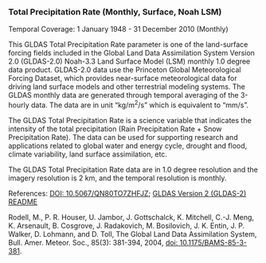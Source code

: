 ### Total Precipitation Rate (Monthly, Surface, Noah LSM)
Temporal Coverage: 1 January 1948 - 31 December 2010 (Monthly)

This GLDAS Total Precipitation Rate parameter is one of the land-surface forcing fields included in the Global Land Data Assimilation System Version 2.0 (GLDAS-2.0) Noah-3.3 Land Surface Model (LSM) monthly 1.0 degree data product. GLDAS-2.0 data use the Princeton Global Meteorological Forcing Dataset, which provides near-surface meteorological data for driving land surface models and other terrestrial modeling systems. The GLDAS monthly data are generated through temporal averaging of the 3-hourly data. The data are in unit “kg/m<sup>2</sup>/s” which is equivalent to “mm/s”.  

The GLDAS Total Precipitation Rate is a science variable that indicates the intensity of the total precipitation (Rain Precipitation Rate + Snow Precipitation Rate). The data can be used for supporting research and applications related to global water and energy cycle, drought and flood, climate variability, land surface assimilation, etc.  

The GLDAS Total Precipitation Rate data are in 1.0 degree resolution and the imagery resolution is 2 km, and the temporal resolution is monthly.

References: [DOI: 10.5067/QN80TO7ZHFJZ](https://disc.gsfc.nasa.gov/datacollection/GLDAS_NOAH10_M_2.0.html);
[GLDAS Version 2 (GLDAS-2) README](https://hydro1.gesdisc.eosdis.nasa.gov/data/GLDAS/README_GLDAS2.pdf)

Rodell, M., P. R. Houser, U. Jambor, J. Gottschalck, K. Mitchell, C.-J. Meng, K. Arsenault, B. Cosgrove, J. Radakovich, M. Bosilovich, J. K. Entin, J. P. Walker, D. Lohmann, and D. Toll, The Global Land Data Assimilation System, Bull. Amer. Meteor. Soc., 85(3): 381-394, 2004, [doi: 10.1175/BAMS-85-3-381](https://doi.org/10.1175/BAMS-85-3-381).

